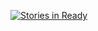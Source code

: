[![Stories in Ready](https://badge.waffle.io/DerZyklop/gutesache.pxwrk.de.png?label=ready&title=Ready)](http://waffle.io/DerZyklop/gutesache.pxwrk.de)

